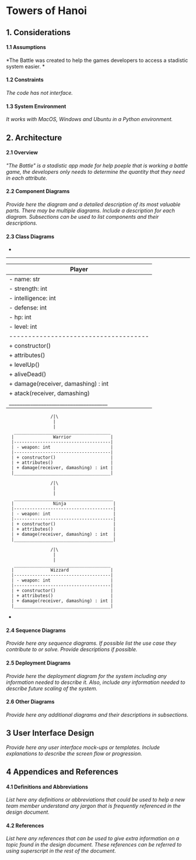 # Towers of Hanoi


## 1. Considerations


#### 1.1 Assumptions
*The Battle was created to help the games developers to access a stadistic system easier. *

#### 1.2 Constraints
*The code has not interface.*

#### 1.3 System Environment
*It works with MacOS, Windows and Ubuntu in a Python environment.*

## 2. Architecture


#### 2.1 Overview
*"The Battle" is a stadistic app made for help poeple that is working a battle  game, the developers only needs to determine the quantity that they need in each attribute.*

#### 2.2 Component Diagrams
*Provide here the diagram and a detailed description of its most valuable parts. There may be multiple diagrams. Include a description for each diagram. Subsections can be used to list components and their descriptions.*

#### 2.3 Class Diagrams
*
 _____________________________________
|                Player               |
|-------------------------------------|
| - name: str                         |
| - strength: int                     |
| - intelligence: int                 |
| - defense: int                      |
| - hp: int                           |
| - level: int                        |
|-------------------------------------|
| + constructor()                     |
| + attributes()                      |
| + levelUp()                         |
| + aliveDead()                       |
| + damage(receiver, damashing) : int |
| + atack(receiver, damashing)        |
|_____________________________________|

                     /|\
                      |
                      |
       _____________________________________
      |               Warrior               |
      |-------------------------------------|
      | - weapon: int                       |
      |-------------------------------------|
      | + constructor()                     |
      | + attributes()                      |
      | + damage(receiver, damashing) : int |
      |_____________________________________|

                     /|\
                      |
                      |
       ______________________________________
      |               Ninja                  |
      |--------------------------------------|
      | - weapon: int                        |
      |--------------------------------------|
      | + constructor()                      |
      | + attributes()                       |
      | + damage(receiver, damashing) : int  |
      |______________________________________|

                     /|\
                      |
                      |
       _____________________________________
      |              Wizzard                |
      |-------------------------------------|
      | - weapon: int                       |
      |-------------------------------------|
      | + constructor()                     |
      | + attributes()                      |
      | + damage(receiver, damashing) : int |
      |_____________________________________|


*

#### 2.4 Sequence Diagrams
*Provide here any sequence diagrams. If possible list the use case they contribute to or solve. Provide descriptions if possible.*

#### 2.5 Deployment Diagrams
*Provide here the deployment diagram for the system including any information needed to describe it. Also, include any information needed to describe future scaling of the system.*

#### 2.6 Other Diagrams
*Provide here any additional diagrams and their descriptions in subsections.*

## 3 User Interface Design
*Provide here any user interface mock-ups or templates. Include explanations to describe the screen flow or progression.*

## 4 Appendices and References


#### 4.1 Definitions and Abbreviations
*List here any definitions or abbreviations that could be used to help a new team member understand any jargon that is frequently referenced in the design document.*

#### 4.2 References
*List here any references that can be used to give extra information on a topic found in the design document. These references can be referred to using superscript in the rest of the document.*